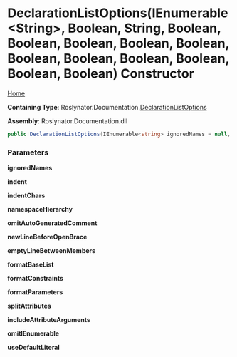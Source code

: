 # DeclarationListOptions\(IEnumerable\<String>, Boolean, String, Boolean, Boolean, Boolean, Boolean, Boolean, Boolean, Boolean, Boolean, Boolean, Boolean, Boolean\) Constructor

[Home](../../../../README.md#_top)

**Containing Type**: Roslynator\.Documentation\.[DeclarationListOptions](../README.md#_top)

**Assembly**: Roslynator\.Documentation\.dll

```csharp
public DeclarationListOptions(IEnumerable<string> ignoredNames = null, bool indent = true, string indentChars = "    ", bool namespaceHierarchy = false, bool omitAutoGeneratedComment = false, bool newLineBeforeOpenBrace = true, bool emptyLineBetweenMembers = false, bool formatBaseList = false, bool formatConstraints = false, bool formatParameters = false, bool splitAttributes = true, bool includeAttributeArguments = true, bool omitIEnumerable = true, bool useDefaultLiteral = true)
```

### Parameters

**ignoredNames**

**indent**

**indentChars**

**namespaceHierarchy**

**omitAutoGeneratedComment**

**newLineBeforeOpenBrace**

**emptyLineBetweenMembers**

**formatBaseList**

**formatConstraints**

**formatParameters**

**splitAttributes**

**includeAttributeArguments**

**omitIEnumerable**

**useDefaultLiteral**